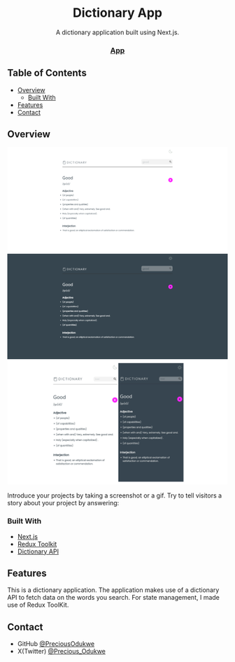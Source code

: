<!-- Please update value in the {}  -->

<h1 align="center">Dictionary App</h1>

<div align="center">
   A dictionary application built using Next.js.
</div>

<div align="center">
  <h3>
    <a href="https://precious-odukwe-dictionary-app.netlify.app">
      App
    </a>
</div>

<!-- TABLE OF CONTENTS -->

## Table of Contents

- [Overview](#overview)
  - [Built With](#built-with)
- [Features](#features)
- [Contact](#contact)

<!-- OVERVIEW -->

## Overview

![screenshot](./public/desktop-view.png)
![screenshot](./public/desktop-view-dark-mode.png)
![screenshot](./public/mobile-view.png)

Introduce your projects by taking a screenshot or a gif. Try to tell visitors a story about your project by answering:

### Built With

<!-- This section should list any major frameworks that you built your project using. Here are a few examples.-->

- [Next.js](https://nextjs.org/)
- [Redux Toolkit](https://redux-toolkit.js.org/)
- [Dictionary API](https://dictionaryapi.dev/)

## Features

<!-- List the features of your application or follow the template. Don't share the figma file here :) -->

This is a dictionary application. 
The application makes use of a dictionary API to fetch data on the words you search. 
For state management, I made use of Redux ToolKit.


## Contact

- GitHub [@PreciousOdukwe](https://github.com/precious654)
- X(Twitter) [@Precious_Odukwe](https://twitter.com/precious_odukwe)
